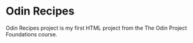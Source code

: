  # Odin Recipes
 
 Odin Recipes project is my first HTML project from the The Odin Project Foundations course.
